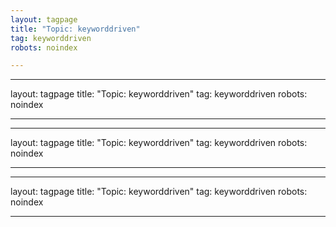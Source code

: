 ```yaml
---
layout: tagpage
title: "Topic: keyworddriven"
tag: keyworddriven
robots: noindex

---
```

---
layout: tagpage
title: "Topic: keyworddriven"
tag: keyworddriven
robots: noindex

---
---
layout: tagpage
title: "Topic: keyworddriven"
tag: keyworddriven
robots: noindex

---
---
layout: tagpage
title: "Topic: keyworddriven"
tag: keyworddriven
robots: noindex

---

